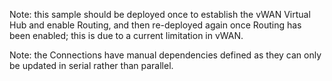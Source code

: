 Note: this sample should be deployed once to establish the vWAN Virtual Hub and enable Routing, and then re-deployed again once Routing has been enabled; this is due to a current limitation in vWAN.

Note: the Connections have manual dependencies defined as they can only be updated in serial rather than parallel.